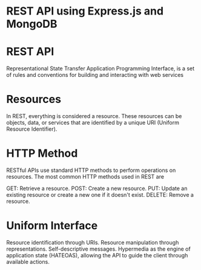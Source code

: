 # REST API using Express.js and MongoDB

# REST API 
 Representational State Transfer Application Programming Interface, is a set of rules and conventions for building and interacting with web services

# Resources
In REST, everything is considered a resource. These resources can be objects, data, or services that are identified by a unique URI (Uniform Resource Identifier).

# HTTP Method
RESTful APIs use standard HTTP methods to perform operations on resources. The most common HTTP methods used in REST are

GET: Retrieve a resource.
POST: Create a new resource.
PUT: Update an existing resource or create a new one if it doesn't exist.
DELETE: Remove a resource.

# Uniform Interface
Resource identification through URIs.
Resource manipulation through representations.
Self-descriptive messages.
Hypermedia as the engine of application state (HATEOAS), allowing the API to guide the client through available actions.